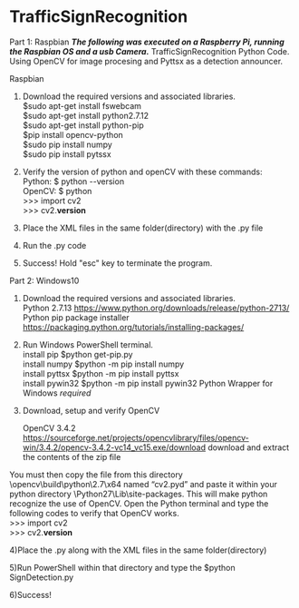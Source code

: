# TrafficSignRecognition
Part 1: Raspbian
***The following was executed on a Raspberry Pi, running the Raspbian OS and a usb Camera.***
TrafficSignRecognition Python Code. Using OpenCV for image procesing and Pyttsx as a detection announcer.

Raspbian 

1) Download the required versions and associated libraries.  
    $sudo apt-get install fswebcam   
    $sudo apt-get install python2.7.12  
    $sudo apt-get install python-pip  
    $pip install opencv-python  
    $sudo pip install numpy  
    $sudo pip install pytssx  
    
2) Verify the version of python and openCV with these commands:  
  Python: $ python --version  
  OpenCV: $ python  
        >>> import cv2  
        >>> cv2.__version__  

3) Place the XML files in the same folder(directory) with the .py file

4) Run the .py code

5) Success! Hold "esc" key to terminate the program.

Part 2: Windows10

1) Download the required versions and associated libraries.  
	  Python 2.7.13 https://www.python.org/downloads/release/python-2713/  
    Python pip package installer https://packaging.python.org/tutorials/installing-packages/  
    
2) Run Windows PowerShell terminal.  
    install pip     $python get-pip.py  
    install numpy   $python -m pip install numpy  
    install pyttsx  $python -m pip install pyttsx  
    install pywin32 $python -m pip install pywin32  Python Wrapper for Windows *required*  
   
3) Download, setup and verify OpenCV  

    OpenCV 3.4.2  https://sourceforge.net/projects/opencvlibrary/files/opencv-win/3.4.2/opencv-3.4.2-vc14_vc15.exe/download
    download and extract the contents of the zip file  
    
You must then copy the file from this directory \opencv\build\python\2.7\x64 named “cv2.pyd” and paste it within your python directory        \Python27\Lib\site-packages. This will make python recognize the use of OpenCV. 
Open the Python terminal and type the following codes to verify that OpenCV works.  
        >>> import cv2  
        >>> cv2.__version__   

4)Place the .py along with the XML files in the same folder(directory)  

5)Run PowerShell within that directory and type the $python SignDetection.py  

6)Success!  

    
    
    
